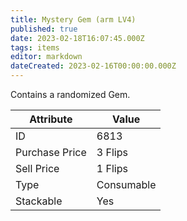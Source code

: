 ```yaml
---
title: Mystery Gem (arm LV4)
published: true
date: 2023-02-18T16:07:45.000Z
tags: items
editor: markdown
dateCreated: 2023-02-16T00:00:00.000Z
---
```


Contains a randomized Gem.

|Attribute|Value|
|-|-|
|ID|6813|
|Purchase Price|3 Flips|
|Sell Price|1 Flips|
|Type|Consumable|
|Stackable|Yes|

